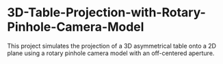 # 3D-Table-Projection-with-Rotary-Pinhole-Camera-Model
This project simulates the projection of a 3D asymmetrical table onto a 2D plane using a rotary pinhole camera model with an off-centered aperture. 
